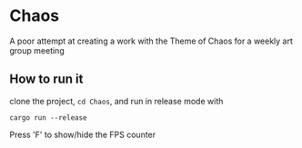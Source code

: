 # Chaos
A poor attempt at creating a work with the Theme of Chaos for a weekly art group meeting

## How to run it

clone the project, `cd Chaos`, and run in release mode with
```
cargo run --release
```

Press 'F' to show/hide the FPS counter
